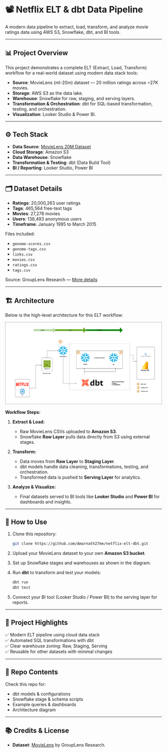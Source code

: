 
# 📽️ Netflix ELT & dbt Data Pipeline

A modern data pipeline to extract, load, transform, and analyze movie ratings data using AWS S3, Snowflake, dbt, and BI tools.

---

## 📊 Project Overview

This project demonstrates a complete ELT (Extract, Load, Transform) workflow for a real-world dataset using modern data stack tools:

- **Source**: MovieLens (ml-20m) dataset — 20 million ratings across ~27K movies.
- **Storage**: AWS S3 as the data lake.
- **Warehouse**: Snowflake for raw, staging, and serving layers.
- **Transformation & Orchestration**: dbt for SQL-based transformation, testing, and orchestration.
- **Visualization**: Looker Studio & Power BI.

---

## ⚙️ Tech Stack

- **Data Source**: [MovieLens 20M Dataset](http://grouplens.org/datasets/movielens/)
- **Cloud Storage**: Amazon S3
- **Data Warehouse**: Snowflake
- **Transformation & Testing**: dbt (Data Build Tool)
- **BI / Reporting**: Looker Studio, Power BI

---

## 🗂️ Dataset Details

- **Ratings**: 20,000,263 user ratings
- **Tags**: 465,564 free-text tags
- **Movies**: 27,278 movies
- **Users**: 138,493 anonymous users
- **Timeframe**: January 1995 to March 2015

Files included:

- `genome-scores.csv`
- `genome-tags.csv`
- `links.csv`
- `movies.csv`
- `ratings.csv`
- `tags.csv`

Source: GroupLens Research — [More details](http://grouplens.org/datasets/)

---

## 🏗️ Architecture

Below is the high-level architecture for this ELT workflow:

![Architecture Diagram](netflix.drawio.png)

**Workflow Steps:**

1. **Extract & Load:**  
   - Raw MovieLens CSVs uploaded to **Amazon S3**.
   - Snowflake **Raw Layer** pulls data directly from S3 using external stages.

2. **Transform:**  
   - Data moves from **Raw Layer** to **Staging Layer**.
   - dbt models handle data cleaning, transformations, testing, and orchestration.
   - Transformed data is pushed to **Serving Layer** for analytics.

3. **Analyze & Visualize:**  
   - Final datasets served to BI tools like **Looker Studio** and **Power BI** for dashboards and insights.

---

## 🚀 How to Use

1. Clone this repository:  
   ```bash
   git clone https://github.com/Amarnath27me/netflix-elt-dbt.git
   ```

2. Upload your MovieLens dataset to your own **Amazon S3 bucket**.

3. Set up Snowflake stages and warehouses as shown in the diagram.

4. Run **dbt** to transform and test your models:  
   ```bash
   dbt run
   dbt test
   ```

5. Connect your BI tool (Looker Studio / Power BI) to the serving layer for reports.

---

## 📌 Project Highlights

✅ Modern ELT pipeline using cloud data stack  
✅ Automated SQL transformations with dbt  
✅ Clear warehouse zoning: Raw, Staging, Serving  
✅ Reusable for other datasets with minimal changes

---

## 📁 Repo Contents

Check this repo for:

- dbt models & configurations
- Snowflake stage & schema scripts
- Example queries & dashboards
- Architecture diagram

---

## 📚 Credits & License

- **Dataset**: [MovieLens](http://grouplens.org/datasets/movielens/) by GroupLens Research.
